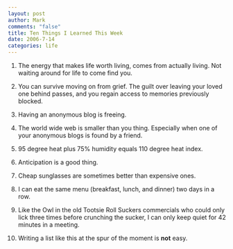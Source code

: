 ```yaml
--- 
layout: post
author: Mark
comments: "false"
title: Ten Things I Learned This Week
date: 2006-7-14
categories: life
---
```

1. The energy that makes life worth living, comes from actually living. Not waiting around for life to come find you.

2. You can survive moving on from grief. The guilt over leaving your loved one behind passes, and you regain access to memories previously blocked.

3. Having an anonymous blog is freeing.

4. The world wide web is smaller than you thing. Especially when one of your anonymous blogs is found by a friend.

5. 95 degree heat plus 75% humidity equals 110 degree heat index.

6. Anticipation is a good thing.

7. Cheap sunglasses are sometimes better than expensive ones.

8. I can eat the same menu (breakfast, lunch, and dinner) two days in a row.

9. Like the Owl in the old Tootsie Roll Suckers commercials who could only lick three times before crunching the sucker, I can only keep quiet for 42 minutes in a meeting.

10. Writing a list like this at the spur of the moment is <b>not</b> easy.
